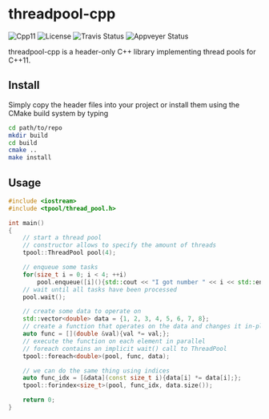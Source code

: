 # threadpool-cpp

![Cpp11](https://img.shields.io/badge/C%2B%2B-11-blue.svg)
![License](https://img.shields.io/packagist/l/doctrine/orm.svg)
![Travis Status](https://travis-ci.org/Rookfighter/threadpool-cpp.svg?branch=master)
![Appveyer Status](https://ci.appveyor.com/api/projects/status/wyync9funyv13o6f?svg=true)

threadpool-cpp is a header-only C++ library implementing thread pools for C++11.

## Install

Simply copy the header files into your project or install them using
the CMake build system by typing

```bash
cd path/to/repo
mkdir build
cd build
cmake ..
make install
```

## Usage

```cpp
#include <iostream>
#include <tpool/thread_pool.h>

int main()
{
    // start a thread pool
    // constructor allows to specify the amount of threads
    tpool::ThreadPool pool(4);

    // enqueue some tasks
    for(size_t i = 0; i < 4; ++i)
        pool.enqueue([i](){std::cout << "I got number " << i << std::endl;});
    // wait until all tasks have been processed
    pool.wait();

    // create some data to operate on
    std::vector<double> data = {1, 2, 3, 4, 5, 6, 7, 8};
    // create a function that operates on the data and changes it in-place
    auto func = [](double &val){val *= val;};
    // execute the function on each element in parallel
    // foreach contains an implicit wait() call to ThreadPool
    tpool::foreach<double>(pool, func, data);

    // we can do the same thing using indices
    auto func_idx = [&data](const size_t i){data[i] *= data[i];};
    tpool::forindex<size_t>(pool, func_idx, data.size());

    return 0;
}
```
